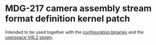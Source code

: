 # MDG-217 camera assembly stream format definition kernel patch

Intended to be used together with the [configuration binaries](https://github.com/digitalloggers/geocam-bin) and the [userspace V4L2 plugin](https://github.com/digitalloggers/geocam-v4l2).

